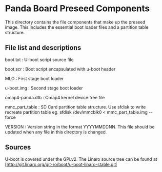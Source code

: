 Panda Board Preseed Components
==============================

This directory contains the file components that make up the preseed image.  This includes the essential boot loader files and a partition table structure.

File list and descriptions
--------------------------

boot.txt
: U-boot script source file

boot.scr
: Boot script encapsulated with u-boot header

MLO
: First stage boot loader

u-boot.img
: Second stage boot loader

omap4-panda.dtb
: Omap4 kernel device tree file

mmc_part_table
: SD Card partition table structure.  Use sfdisk to write recreate partition table eg. sfdisk /dev/mmcblk0 < mmc_part_table.img --force 

VERSION
: Version string in the format YYYYMMDDNN.  This file should be updated when any file in this directory is changed.

Sources
-------

U-boot is covered under the GPLv2. The Linaro source tree can be found at [http://git.linaro.org/git-ro/boot/u-boot-linaro-stable.git]

